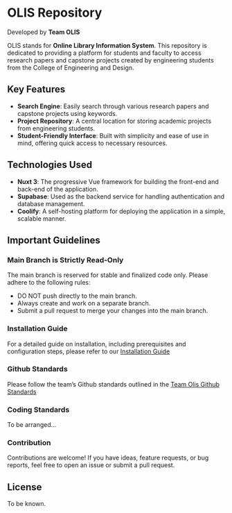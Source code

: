 # OLIS Repository

Developed by **Team OLIS**

OLIS stands for **Online Library Information System**. This repository is dedicated to providing a platform for students and faculty to access research papers and capstone projects created by engineering students from the College of Engineering and Design.

## Key Features

- **Search Engine**: Easily search through various research papers and capstone projects using keywords.
- **Project Repository**: A central location for storing academic projects from engineering students.
- **Student-Friendly Interface**: Built with simplicity and ease of use in mind, offering quick access to necessary resources.

## Technologies Used

- **Nuxt 3**: The progressive Vue framework for building the front-end and back-end of the application.
- **Supabase**: Used as the backend service for handling authentication and database management.
- **Coolify**: A self-hosting platform for deploying the application in a simple, scalable manner.

## Important Guidelines

### Main Branch is Strictly Read-Only

The main branch is reserved for stable and finalized code only. Please adhere to the following rules:

- DO NOT push directly to the main branch.
- Always create and work on a separate branch.
- Submit a pull request to merge your changes into the main branch.

### Installation Guide

For a detailed guide on installation, including prerequisites and configuration steps,
please refer to our [Installation Guide](https://docs.google.com/document/d/1gIQUc2u_p7HNYeICLiWZBhKxuiixqZaB5zIswmBZ19s/edit)

### Github Standards

Please follow the team’s Github standards outlined in the [Team Olis Github Standards](https://docs.google.com/document/d/1phrKDuMrYXJS5KsJAnIiMUS36uKmhlyRe355Ovgv-0o/edit#heading=h.5l6vfl3jqzcy)

### Coding Standards

To be arranged...

### Contribution

Contributions are welcome! If you have ideas, feature requests, or bug reports, feel free to open an issue or submit a pull request.

## License

To be known.
